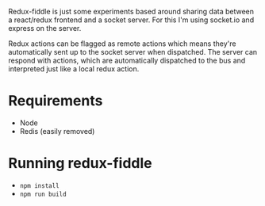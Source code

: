 Redux-fiddle is just some experiments based around sharing data between a react/redux frontend and a socket server. For this I'm using socket.io and express on the server.

Redux actions can be flagged as remote actions which means they're automatically sent up to the socket server when dispatched. The server can respond with actions, which are automatically dispatched to the bus and interpreted just like a local redux action.

# Requirements

* Node
* Redis (easily removed)

# Running redux-fiddle

* ```npm install```
* ```npm run build```
